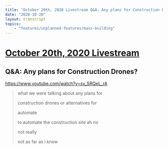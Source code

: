 ```yaml
---
title: "October 20th, 2020 Livestream Q&A: Any plans for Construction Drones?"
date: "2020-10-20"
layout: transcript
topics:
    - "features/unplanned-features/mass-building"
---
```

# [October 20th, 2020 Livestream](../2020-10-20.md)
## Q&A: Any plans for Construction Drones?
https://www.youtube.com/watch?v=sv_SRQeL_rA
> what we were talking about any plans for
> 
> construction drones or alternatives for
> 
> automate
> 
> to automate the construction site ah no
> 
> not really
> 
> not as far as i know
> 
